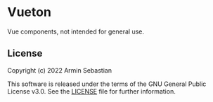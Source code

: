 # Vueton

Vue components, not intended for general use.

## License

Copyright (c) 2022 Armin Sebastian

This software is released under the terms of the GNU General Public License v3.0.
See the [LICENSE](LICENSE) file for further information.
